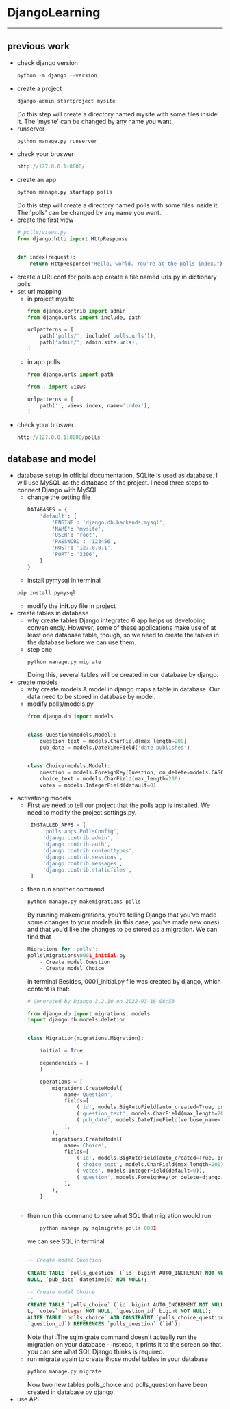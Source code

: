 # DjangoLearning
***
## previous work

* check django version
    ```python
    python -m django --version
    ```
* create a project
    ```python
    django-admin startproject mysite
    ```
    Do this step will create a directory named mysite with some files inside it.
    The 'mysite' can be changed by any name you want.
* runserver
    ```python
    python manage.py runserver
    ```
* check your broswer
    ```python
    http://127.0.0.1:8000/
    ```
* create an app
    ```python
    python manage.py startapp polls
    ```
    Do this step will create a directory named polls with some files inside it.
    The 'polls' can be changed by any name you want.
* create the first view
    ```python
    # polls/views.py
    from django.http import HttpResponse


    def index(request):
        return HttpResponse("Hello, world. You're at the polls index.")
    ```
* create a URLconf for polls app
    create a file named urls.py in dictionary polls
* set url mapping
    * in project mysite
        ```python
        from django.contrib import admin
        from django.urls import include, path

        urlpatterns = [
            path('polls/', include('polls.urls')),
            path('admin/', admin.site.urls),
        ]
        ```
    * in app polls
        ```python
        from django.urls import path

        from . import views

        urlpatterns = [
            path('', views.index, name='index'),
        ]    
        ```
* check your broswer
    ```python
    http://127.0.0.1:8000/polls
    ```
## database and model

* database setup
    In official documentation, SQLite is used as database.
    I will use MySQL as the database of the project.
    I need three steps to connect Django with MySQL.
    * change the setting file
        ```python
        DATABASES = {
            'default': {
                'ENGINE': 'django.db.backends.mysql',
                'NAME': 'mysite',
                'USER': 'root',
                'PASSWORD': '123456',
                'HOST': '127.0.0.1',
                'PORT': '3306',
            }
        }  
        ```
    * install pymysql
    in terminal
    ```python
    pip install pymysql
    ```
    * modify the __init__.py file in project
* create tables in database
    * why create tables
        Django integrated 6 app helps us developing conveniencly.
        However, some of these applications make use of at least one database table, though, so we need to create the tables in the database before we can use them. 
    * step one
        ```python
        python manage.py migrate
        ```
        Doing this, several tables will be created in our database by django.
* create models
    * why create models
        A model in django maps a table in database.
        Our data need to be stored in database by model.
    * modify polls/models.py
        ```python
        from django.db import models


        class Question(models.Model):
            question_text = models.CharField(max_length=200)
            pub_date = models.DateTimeField('date published')


        class Choice(models.Model):
            question = models.ForeignKey(Question, on_delete=models.CASCADE)
            choice_text = models.CharField(max_length=200)
            votes = models.IntegerField(default=0)
        ```
* activationg models
    * First we need to tell our project that the polls app is installed.
       We need to modify the project settings.py.
       ```python
        INSTALLED_APPS = [
            'polls.apps.PollsConfig',
            'django.contrib.admin',
            'django.contrib.auth',
            'django.contrib.contenttypes',
            'django.contrib.sessions',
            'django.contrib.messages',
            'django.contrib.staticfiles',
        ]
       ``` 
    * then run another command
        ```python
        python manage.py makemigrations polls
        ```
        By running makemigrations, you’re telling Django that you’ve made some changes to your models (in this case, you’ve made new ones) and that you’d like the changes to be stored as a migration.
        We can find that
        ```python
        Migrations for 'polls':
        polls\migrations\0001_initial.py
            - Create model Question       
            - Create model Choice          
        ```
        in terminal
        Besides, 0001_initial.py file was created by django, which content is that:
        ```python
        # Generated by Django 3.2.10 on 2022-03-16 08:53

        from django.db import migrations, models
        import django.db.models.deletion


        class Migration(migrations.Migration):

            initial = True

            dependencies = [
            ]

            operations = [
                migrations.CreateModel(
                    name='Question',
                    fields=[
                        ('id', models.BigAutoField(auto_created=True, primary_key=True, serialize=False, verbose_name='ID')),
                        ('question_text', models.CharField(max_length=200)),
                        ('pub_date', models.DateTimeField(verbose_name='date published')),
                    ],
                ),
                migrations.CreateModel(
                    name='Choice',
                    fields=[
                        ('id', models.BigAutoField(auto_created=True, primary_key=True, serialize=False, verbose_name='ID')),
                        ('choice_text', models.CharField(max_length=200)),
                        ('votes', models.IntegerField(default=0)),
                        ('question', models.ForeignKey(on_delete=django.db.models.deletion.CASCADE, to='polls.question')),
                    ],
                ),
            ]
                
        ```
    * then run this command to see what SQL that migration would run
        ```python
            python manage.py sqlmigrate polls 0001
        ```
        we can see SQL in terminal
        ```sql
        --                      
        -- Create model Question
        --                      
        CREATE TABLE `polls_question` (`id` bigint AUTO_INCREMENT NOT NULL PRIMARY KEY, `question_text` varchar(200) NOT
        NULL, `pub_date` datetime(6) NOT NULL);
        --
        -- Create model Choice
        --
        CREATE TABLE `polls_choice` (`id` bigint AUTO_INCREMENT NOT NULL PRIMARY KEY, `choice_text` varchar(200) NOT NUL
        L, `votes` integer NOT NULL, `question_id` bigint NOT NULL);
        ALTER TABLE `polls_choice` ADD CONSTRAINT `polls_choice_question_id_c5b4b260_fk_polls_question_id` FOREIGN KEY (
        `question_id`) REFERENCES `polls_question` (`id`);

        ```
        Note that :The sqlmigrate command doesn’t actually run the migration on your database - instead, it prints it to the screen so that you can see what SQL Django thinks is required. 
    * run migrate again to create those model tables in your database
        ```python
        python manage.py migrate
        ```
        Now two new tables polls_choice and polls_question have been created in database by django.
* use API
    